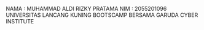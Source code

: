 NAMA : MUHAMMAD ALDI RIZKY PRATAMA
NIM : 2055201096
UNIVERSITAS LANCANG KUNING
BOOTSCAMP BERSAMA GARUDA CYBER INSTITUTE
